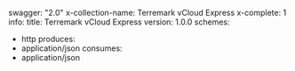 swagger: "2.0"
x-collection-name: Terremark vCloud Express
x-complete: 1
info:
  title: Terremark vCloud Express
  version: 1.0.0
schemes:
- http
produces:
- application/json
consumes:
- application/json